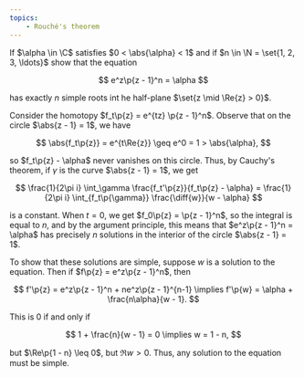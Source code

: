 ```yaml
---
topics:
    - Rouché's theorem
---
```


<problem>

If $\alpha \in \C$ satisfies $0 < \abs{\alpha} < 1$ and if $n \in \N = \set{1, 2, 3, \ldots}$ show that the equation

$$
e^z\p{z - 1}^n = \alpha
$$

has exactly $n$ simple roots int he half-plane $\set{z \mid \Re{z} > 0}$.

</problem>

<solution>

Consider the homotopy $f_t\p{z} = e^{tz} \p{z - 1}^n$. Observe that on the circle $\abs{z - 1} = 1$, we have

$$
\abs{f_t\p{z}}
    = e^{t\Re{z}}
    \geq e^0
    = 1
    > \abs{\alpha},
$$

so $f_t\p{z} - \alpha$ never vanishes on this circle. Thus, by Cauchy's theorem, if $\gamma$ is the curve $\abs{z - 1} = 1$, we get

$$
\frac{1}{2\pi i} \int_\gamma \frac{f_t'\p{z}}{f_t\p{z} - \alpha}
    = \frac{1}{2\pi i} \int_{f_t\p{\gamma}} \frac{\diff{w}}{w - \alpha}
$$

is a constant. When $t = 0$, we get $f_0\p{z} = \p{z - 1}^n$, so the integral is equal to $n$, and by the argument principle, this means that $e^z\p{z - 1}^n = \alpha$ has precisely $n$ solutions in the interior of the circle $\abs{z - 1} = 1$.

To show that these solutions are simple, suppose $w$ is a solution to the equation. Then if $f\p{z} = e^z\p{z - 1}^n$, then

$$
f'\p{z}
    = e^z\p{z - 1}^n + ne^z\p{z - 1}^{n-1}
\implies
f'\p{w}
    = \alpha + \frac{n\alpha}{w - 1}.
$$

This is $0$ if and only if

$$
1 + \frac{n}{w - 1} = 0
\implies w = 1 - n,
$$

but $\Re\p{1 - n} \leq 0$, but $\Re{w} > 0$. Thus, any solution to the equation must be simple.

</solution>
